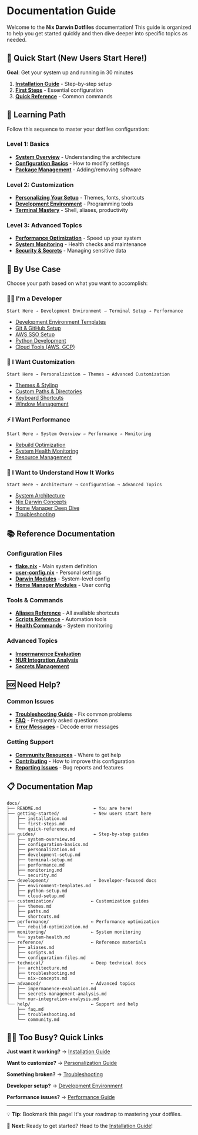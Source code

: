 # Documentation Guide

Welcome to the **Nix Darwin Dotfiles** documentation! This guide is organized
to help you get started quickly and then dive deeper into specific topics as
needed.

## 🚀 Quick Start (New Users Start Here!)

**Goal**: Get your system up and running in 30 minutes

1. **[Installation Guide](getting-started/installation.md)** - Step-by-step setup
2. **[First Steps](getting-started/first-steps.md)** - Essential configuration
3. **[Quick Reference](getting-started/quick-reference.md)** - Common commands

## 📖 Learning Path

Follow this sequence to master your dotfiles configuration:

### Level 1: Basics

- **[System Overview](guides/system-overview.md)** - Understanding the architecture
- **[Configuration Basics](guides/configuration-basics.md)** - How to modify settings
- **[Package Management](guides/package-management.md)** - Adding/removing software

### Level 2: Customization  

- **[Personalizing Your Setup](guides/personalization.md)** - Themes, fonts, shortcuts
- **[Development Environment](guides/development-setup.md)** - Programming tools
- **[Terminal Mastery](guides/terminal-setup.md)** - Shell, aliases, productivity

### Level 3: Advanced Topics

- **[Performance Optimization](guides/performance.md)** - Speed up your system
- **[System Monitoring](guides/monitoring.md)** - Health checks and maintenance
- **[Security & Secrets](guides/security.md)** - Managing sensitive data

## 🎯 By Use Case

Choose your path based on what you want to accomplish:

### 👨‍💻 I'm a Developer

```text
Start Here → Development Environment → Terminal Setup → Performance
```

- [Development Environment Templates](development/environment-templates.md)
- [Git & GitHub Setup](guides/git-setup.md)
- [AWS SSO Setup](guides/aws-sso-setup.md)
- [Python Development](development/python-setup.md)
- [Cloud Tools (AWS, GCP)](development/cloud-setup.md)

### 🎨 I Want Customization

```text
Start Here → Personalization → Themes → Advanced Customization
```

- [Themes & Styling](customization/themes.md)
- [Custom Paths & Directories](customization/paths.md)
- [Keyboard Shortcuts](customization/shortcuts.md)
- [Window Management](customization/window-management.md)

### ⚡ I Want Performance

```text
Start Here → System Overview → Performance → Monitoring
```

- [Rebuild Optimization](performance/rebuild-optimization.md)
- [System Health Monitoring](monitoring/system-health.md)
- [Resource Management](performance/resource-management.md)

### 🔧 I Want to Understand How It Works

```text
Start Here → Architecture → Configuration → Advanced Topics
```

- [System Architecture](technical/architecture.md)
- [Nix Darwin Concepts](technical/nix-concepts.md)
- [Home Manager Deep Dive](technical/home-manager.md)
- [Troubleshooting](technical/troubleshooting.md)

## 📚 Reference Documentation

### Configuration Files

- **[flake.nix](reference/flake-structure.md)** - Main system definition
- **[user-config.nix](reference/user-config.md)** - Personal settings
- **[Darwin Modules](reference/darwin-modules.md)** - System-level config
- **[Home Manager Modules](reference/home-manager-modules.md)** - User config

### Tools & Commands  

- **[Aliases Reference](reference/aliases.md)** - All available shortcuts
- **[Scripts Reference](reference/scripts.md)** - Automation tools
- **[Health Commands](reference/health-commands.md)** - System monitoring

### Advanced Topics

- **[Impermanence Evaluation](advanced/impermanence-evaluation.md)**
- **[NUR Integration Analysis](advanced/nur-integration-analysis.md)**
- **[Secrets Management](advanced/secrets-management-analysis.md)**

## 🆘 Need Help?

### Common Issues

- **[Troubleshooting Guide](help/troubleshooting.md)** - Fix common problems
- **[FAQ](help/faq.md)** - Frequently asked questions
- **[Error Messages](help/error-messages.md)** - Decode error messages

### Getting Support

- **[Community Resources](help/community.md)** - Where to get help
- **[Contributing](help/contributing.md)** - How to improve this configuration
- **[Reporting Issues](help/issues.md)** - Bug reports and features

## 📋 Documentation Map

```text
docs/
├── README.md                    ← You are here!
├── getting-started/             ← New users start here
│   ├── installation.md
│   ├── first-steps.md
│   └── quick-reference.md
├── guides/                      ← Step-by-step guides
│   ├── system-overview.md
│   ├── configuration-basics.md
│   ├── personalization.md
│   ├── development-setup.md
│   ├── terminal-setup.md
│   ├── performance.md
│   ├── monitoring.md
│   └── security.md
├── development/                 ← Developer-focused docs
│   ├── environment-templates.md
│   ├── python-setup.md
│   └── cloud-setup.md
├── customization/              ← Customization guides
│   ├── themes.md
│   ├── paths.md
│   └── shortcuts.md
├── performance/                ← Performance optimization
│   └── rebuild-optimization.md
├── monitoring/                 ← System monitoring
│   └── system-health.md
├── reference/                  ← Reference materials
│   ├── aliases.md
│   ├── scripts.md
│   └── configuration-files.md
├── technical/                  ← Deep technical docs
│   ├── architecture.md
│   ├── troubleshooting.md
│   └── nix-concepts.md
├── advanced/                   ← Advanced topics
│   ├── impermanence-evaluation.md
│   ├── secrets-management-analysis.md
│   └── nur-integration-analysis.md
└── help/                       ← Support and help
    ├── faq.md
    ├── troubleshooting.md
    └── community.md
```

## 🏃‍♂️ Too Busy? Quick Links

**Just want it working?** → [Installation Guide](getting-started/installation.md)

**Want to customize?** → [Personalization Guide](guides/personalization.md)

**Something broken?** → [Troubleshooting](help/troubleshooting.md)

**Developer setup?** → [Development Environment](development/environment-templates.md)

**Performance issues?** → [Performance Guide](performance/rebuild-optimization.md)

---

💡 **Tip**: Bookmark this page! It's your roadmap to mastering your dotfiles.

📖 **Next**: Ready to get started? Head to the [Installation Guide](getting-started/installation.md)!
